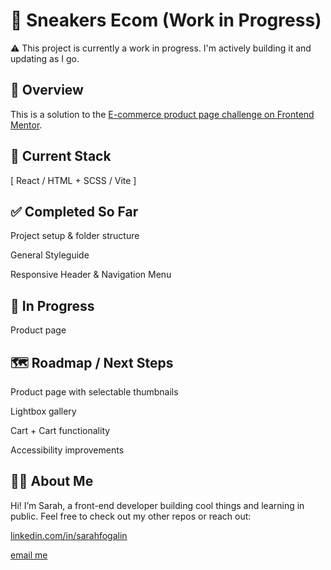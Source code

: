 # 🚧 Sneakers Ecom (Work in Progress)
⚠️ This project is currently a work in progress. I'm actively building it and updating as I go.

## 🧠 Overview
This is a solution to the [E-commerce product page challenge on Frontend Mentor](https://www.frontendmentor.io/challenges/ecommerce-product-page-UPsZ9MJp6).

## 🔨 Current Stack
[ React / HTML + SCSS / Vite ]

## ✅ Completed So Far

Project setup & folder structure

General Styleguide

Responsive Header & Navigation Menu

## 🚧 In Progress

Product page

## 🗺️ Roadmap / Next Steps

Product page with selectable thumbnails

Lightbox gallery

Cart + Cart functionality

Accessibility improvements

## 🙋‍♀️ About Me

Hi! I’m Sarah, a front-end developer building cool things and learning in public.
Feel free to check out my other repos or reach out:

[linkedin.com/in/sarahfogalin](https://www.linkedin.com/in/sarahfogalin/)

[email me](mailto:sarahfogalin@gmail.com)
